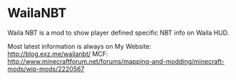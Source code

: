 WailaNBT
========
Waila NBT is a mod to show player defined specific NBT info on Waila HUD.

Most latest information is always on
My Website: http://blog.exz.me/wailanbt/
MCF: http://www.minecraftforum.net/forums/mapping-and-modding/minecraft-mods/wip-mods/2220567
